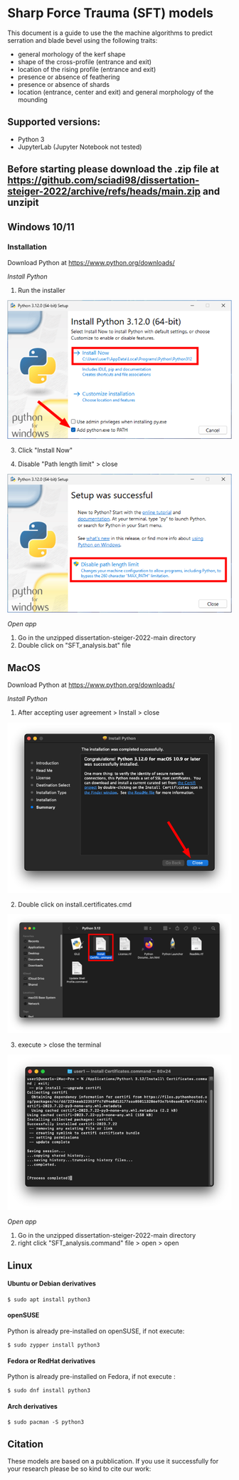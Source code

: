 # Sharp Force Trauma (SFT) models

This document is a guide to use the the machine algorithms to predict serration and blade bevel using the following traits:
- general morhology of the kerf shape
- shape of the cross-profile (entrance and exit)
- location of the rising profile (entrance and exit)
- presence or absence of feathering
- presence or absence of shards
- location (entrance, center and exit) and general morphology of the mounding


## Supported versions:

- Python 3 
- JupyterLab (Jupyter Notebook not tested)

## Before starting please download the .zip file at https://github.com/sciadi98/dissertation-steiger-2022/archive/refs/heads/main.zip and unzipit


## Windows 10/11
### Installation
Download Python at https://www.python.org/downloads/ 

*Install Python*
1. Run the installer

![Alt text](Figures/image-1.png)

3. Click "Install Now"


4. Disable "Path length limit" > close

![Alt text](Figures/image-2.png)

*Open app*
1. Go in the unzipped dissertation-steiger-2022-main directory
2. Double click on "SFT_analysis.bat" file


## MacOS
Download Python at https://www.python.org/downloads/
 
*Install Python* 
1. After accepting user agreement > Install > close

![Alt text](Figures/image-3.png)

2. Double click on install.certificates.cmd 

![Alt text](Figures/image-4.png)

3. execute > close the terminal 

![Alt text](Figures/image-5.png)

*Open app*
1. Go in the unzipped dissertation-steiger-2022-main directory
2. right click "SFT_analysis.command" file > open > open


## Linux


#### Ubuntu or Debian derivatives

```
$ sudo apt install python3
````
#### openSUSE
Python is already pre-installed on openSUSE, if not execute:
```
$ sudo zypper install python3
```
#### Fedora or RedHat derivatives
Python is already pre-installed on Fedora, if not execute :
```
$ sudo dnf install python3
```
#### Arch derivatives
```
$ sudo pacman -S python3
```



## Citation 
These models are based on a pubblication. If you use it successfully for your research please be so kind to cite our work:


